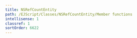 ```yaml
---
title: NSRefCountEntity
path: /EJScript/Classes/NSRefCountEntity/Member functions
intellisense: 1
classref: 1
sortOrder: 6622
---
```





